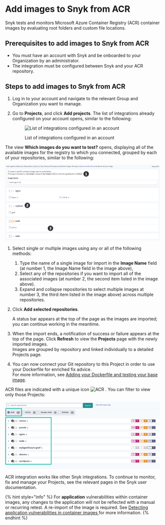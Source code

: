 # Add images to Snyk from ACR

Snyk tests and monitors Microsoft Azure Container Registry (ACR) container images by evaluating root folders and custom file locations.

## **Prerequisites to add images to Snyk from ACR**

* You must have an account with Snyk and be onboarded to your Organization by an administrator.
* The integration must be configured between Snyk and your ACR repository.

## Steps to add images to Snyk from ACR

1. Log in to your account and navigate to the relevant Group and Organization you want to manage.
2.  Go to **Projects**, and click **Add projects**. The list of integrations already configured on your account opens, similar to the following:



    <figure><img src="../../../.gitbook/assets/uuid-dd01aab7-482f-0fc2-01de-c2427a14a0e0-en.png" alt="List of integrations configured in an account"><figcaption><p>List of integrations configured in an account</p></figcaption></figure>

The view **Which images do you want to test?** opens, displaying all of the available images for the registry to which you connected, grouped by each of your repositories, similar to the following:

![All available images for the registry to which you connected](<../../../.gitbook/assets/uuid-bd9cf629-f5fb-b28b-1fc1-40df2367a7f9-en (1) (1) (2) (4) (2) (1) (1) (1) (1) (1) (1) (1) (1) (1) (1) (1) (1) (1) (1) (1) (1) (1) (1) (1) (1) (1) (1) (1) (1) (1) (1) (1) (1) (1) (1) (1) (1) (1) (1) (1) (1) (1) (1) (1) (1) (1) (1) (1) (1) (1) ( (22).png>)

1. Select single or multiple images using any or all of the following methods:
   1. Type the name of a single image for import in the **Image Name** field (at number 1, the Image Name field in the image above),
   2. Select any of the repositories if you want to import all of the associated images (at number 2, the second item listed in the image above).
   3. Expand and collapse repositories to select multiple images at number 3, the third item listed in the image above) across multiple repositories.
2.  Click **Add selected repositories**.

    A status bar appears at the top of the page as the images are imported; you can continue working in the meantime.
3. When the import ends, a notification of success or failure appears at the top of the page. Click **Refresh** to view the **Projects** page with the newly imported images.\
   Images are grouped by repository and linked individually to a detailed Projects page.
4. You can now connect your Git repository to this Project in order to use your Dockerfile for enriched fix advice.\
   For more information, see [Adding your Dockerfile and testing your base image](../../../scan-applications/snyk-container/scan-your-dockerfile/adding-your-dockerfile-and-testing-your-base-image.md).

ACR files are indicated with a unique icon ![ACR](../../../.gitbook/assets/uuid-5d10608d-d674-d4ee-d6c2-6faadd6fc8ea-en.png) . You can filter to view only those Projects:

![List of ACR projects](<../../../.gitbook/assets/image (4) (3) (3) (3) (3) (4) (4) (5) (4) (1) (1) (1) (1) (1) (1) (1) (1) (1) (1) (1) (1) (1) (1) (1) (1) (1) (1) (1) (1) (1) (1) (1) (1) (1) (1) (1) (1) (1) (1) (1) (1) (1) (1) (1) (1) (1) (1) (1) (1) (1) (1) (1) (1) (1) (1) (1) (1) (1) (1) (1)   (4).png>)

ACR integration works like other Snyk integrations. To continue to monitor, fix and manage your Projects, see the relevant pages in the Snyk user documentation.

{% hint style="info" %}
For **application** vulnerabilities within container images, any changes to the application will not be reflected with a manual or recurring retest. A re-import of the image is required. See [Detecting application vulnerabilities in container images ](../../../scan-applications/snyk-container/use-snyk-container/detecting-application-vulnerabilities-in-container-images.md)for more information.&#x20;
{% endhint %}
